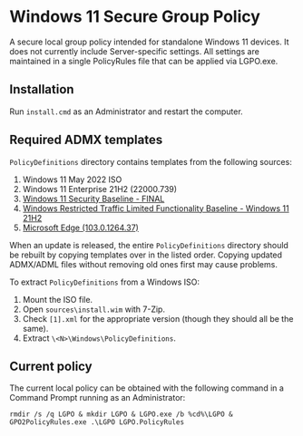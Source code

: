 # Windows 11 Secure Group Policy

A secure local group policy intended for standalone Windows 11 devices. It does not currently include Server-specific settings. All settings are maintained in a single PolicyRules file that can be applied via LGPO.exe.

## Installation

Run `install.cmd` as an Administrator and restart the computer.

## Required ADMX templates

`PolicyDefinitions` directory contains templates from the following sources:

1. Windows 11 May 2022 ISO
2. Windows 11 Enterprise 21H2 (22000.739)
3. [Windows 11 Security Baseline - FINAL][SCT]
4. [Windows Restricted Traffic Limited Functionality Baseline - Windows 11 21H2][RTLFB]
5. [Microsoft Edge (103.0.1264.37)][Edge]

[SCT]: https://www.microsoft.com/en-us/download/details.aspx?id=55319
[RTLFB]: https://docs.microsoft.com/en-us/windows/privacy/manage-connections-from-windows-operating-system-components-to-microsoft-services
[Edge]: https://www.microsoft.com/en-us/edge/business/download

When an update is released, the entire `PolicyDefinitions` directory should be rebuilt by copying templates over in the listed order. Copying updated ADMX/ADML files without removing old ones first may cause problems.

To extract `PolicyDefinitions` from a Windows ISO:

1. Mount the ISO file.
2. Open `sources\install.wim` with 7-Zip.
3. Check `[1].xml` for the appropriate version (though they should all be the same).
4. Extract `\<N>\Windows\PolicyDefinitions`.

## Current policy

The current local policy can be obtained with the following command in a Command Prompt running as an Administrator:

```
rmdir /s /q LGPO & mkdir LGPO & LGPO.exe /b %cd%\LGPO & GPO2PolicyRules.exe .\LGPO LGPO.PolicyRules
```
